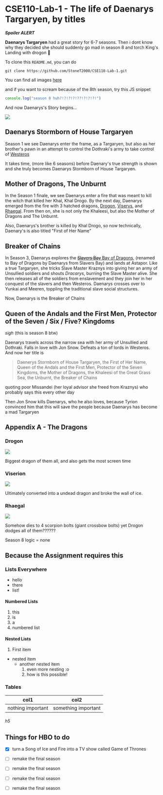 # CSE110-Lab-1 - The life of Daenarys Targaryen, by titles

***Spoiler ALERT***

**Daenarys Targaryen** had a great story for 6-7 seasons. Then i dont know why they decided she should suddenly go mad in season 8 and torch King's Landing with drogon :facepalm:

To clone this `README.md`, you can do

```
git clone https://github.com/StoneT2000/CSE110-Lab-1.git
```
You can find all images [here](assets/)

and if you want to scream because of the 8th season, try this JS snippet

```js
console.log("season 8 huh?!?!?!?!??!?!?!?!")
```

And now Daenarys's Story begins...

![](assets/daenarys.jpg)

## Daenarys Stormborn of House Targaryen

Season 1 we see Daenarys enter the frame, as a Targaryen, but also as her brother's pawn in an attempt to control the Dothraki's army to take control of [Westeros](https://gameofthrones.fandom.com/wiki/Westeros)

It takes time, (more like 6 seasons) before Daenary's true strength is shown and she truly becomes Daenarys Stormborn of House Targaryen.


## Mother of Dragons, The Unburnt

In the Season 1 finale, we see Daenarys enter a fire that was meant to kill the witch that killed her Khal, Khal Drogo. By the next day, Daenarys emerged from the fire with 3 hatched dragons, [Drogon](#Drogon), [Viserys](#Viserys), and [Rhaegal](#Rhaegal). From then on, she is not only the Khaleesi, but also the Mother of Dragons and The Unburnt.

Also, Daenarys's brother is killed by Khal Drogo, so now technically, Daenary's is also titled "First of Her Name"

## Breaker of Chains

In Season 3, Daenarys explores the [~~Slavers Bay~~ Bay of Dragons](https://gameofthrones.fandom.com/wiki/Bay_of_Dragons), (renamed to Bay of Dragons by Daenarys from Slavers Bay) and lands at Astapor. Like a true Targaryen, she tricks Slave Master Kraznys into giving her an army of Unsullied soldiers and shouts *Dracarys*, burning the Slave Master alive. She then releases all of the soldiers from enslavement and they join her in her conquest of the slavers and then Westeros. Daenarys crosses over to Yunkai and Meeren, toppling the traditional slave social structures.

Now, Daenarys is the Breaker of Chains

## Queen of the Andals and the First Men, Protector of the Seven / Six / Five? Kingdoms

*sigh* (this is season 8 btw)

Daenarys travels across the narrow sea with her army of Unsullied and Dothraki. Falls in love with Jon Snow. Defeats a ton of lords in Westeros. And now her title is 

> Daenerys Stormborn of House Targaryen, the First of Her Name, Queen of the Andals and the First Men, Protector of the Seven Kingdoms, the Mother of Dragons, the Khaleesi of the Great Grass Sea, the Unburnt, the Breaker of Chains

quoting poor Missandei (her loyal advisor she freed from Kraznys) who probably says this every other day

Then Jon Snow kills Daenarys, who he also loves, because Tyrion convinced him that this will save the people because Daenarys has become a mad Targaryen

## Appendix A - The Dragons

### Drogon

![](assets/drogon.png)

Biggest dragon of them all, and also gets the most screen time

### Viserion

![](assets/viserion.jpg)

Ultimately converted into a undead dragon and broke the wall of ice.

### Rhaegal

![](assets/rhaegal.jpg)

Somehow dies to 4 scorpion bolts (giant crossbow bolts) yet Drogon dodges all of them??????

Season 8 logic = none

## Because the Assignment requires this

### Lists Everywhere
- hello
- there
- list!
#### Numbered Lists
1. this
2. is
3. a
4. numbered list
#### Nested Lists
1. First item
  - nested item
    - another nested item
      1. even more nesting :o
      2. how is this possible!

### Tables
| col1 | col2 |
| --- | --- |
| nothing important | something important |

###### h5
## Things for HBO to do

- [x] turn a Song of Ice and Fire into a TV show called Game of Thrones
- [ ] remake the final season
- [ ] remake the final season
- [ ] remake the final season
- [ ] remake the final season

